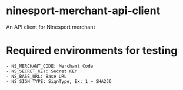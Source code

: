 # ninesport-merchant-api-client
An API client for Ninesport merchant

# Required environments for testing
    - NS_MERCHANT_CODE: Merchant Code
    - NS_SECRET_KEY: Secret KEY
    - NS_BASE_URL: Base URL
    - NS_SIGN_TYPE: SignType, Ex: 1 = SHA256

